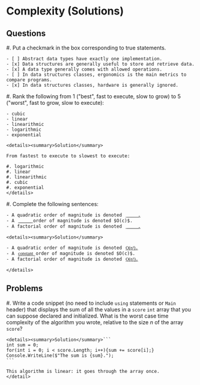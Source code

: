 # Complexity (Solutions)

## Questions

#. Put a checkmark in the box corresponding to true statements.

    - [ ] Abstract data types have exactly one implementation.
    - [x] Data structures are generally useful to store and retrieve data.
    - [x] A data type generally comes with allowed operations.
    - [ ] In data structures classes, ergonomics is the main metrics to compare programs.
    - [x] In data structures classes, hardware is generally ignored.

#. Rank the following from 1 ("best", fast to execute, slow to grow) to 5 ("worst", fast to grow, slow to execute):

    - cubic
    - linear
    - linearithmic
    - logarithmic
    - exponential

    <details><summary>Solution</summary>

    From fastest to execute to slowest to execute:

    #. logarithmic
    #. linear
    #. linearithmic
    #. cubic
    #. exponential
    </details>

#. Complete the following sentences:

    - A quadratic order of magnitude is denoted  ͟ ͟ ͟ ͟ ͟ ͟ ͟ ͟ ͟ ͟ ͟ ͟.
    - A  ͟ ͟ ͟ ͟ ͟ ͟ ͟ ͟ ͟ ͟ ͟ ͟ order of magnitude is denoted $O(c)$.
    - A factorial order of magnitude is denoted  ͟ ͟ ͟ ͟ ͟ ͟ ͟ ͟ ͟ ͟ ͟ ͟.

    <details><summary>Solution</summary>

    - A quadratic order of magnitude is denoted  ͟O͟(͟n͟²͟)͟.
    - A  ͟c͟o͟n͟s͟t͟a͟n͟t͟ order of magnitude is denoted $O(c)$.
    - A factorial order of magnitude is denoted  ͟O͟(͟n͟!͟)͟.
    
    </details>

## Problems

   
#. Write a code snippet (no need to include `using` statements or `Main` header) that displays the sum of all the values in a `score` `int` array that you can suppose declared and initialized.  What is the worst case time complexity of the algorithm you wrote, relative to the size $n$ of the array `score`?
    
    <details><summary>Solution</summary>```
    int sum = 0;
    for(int i = 0; i < score.Length; i++){sum += score[i];}
    Console.WriteLine($"The sum is {sum}.");
    ```
    
    This algorithm is linear: it goes through the array once.
    </detail>
